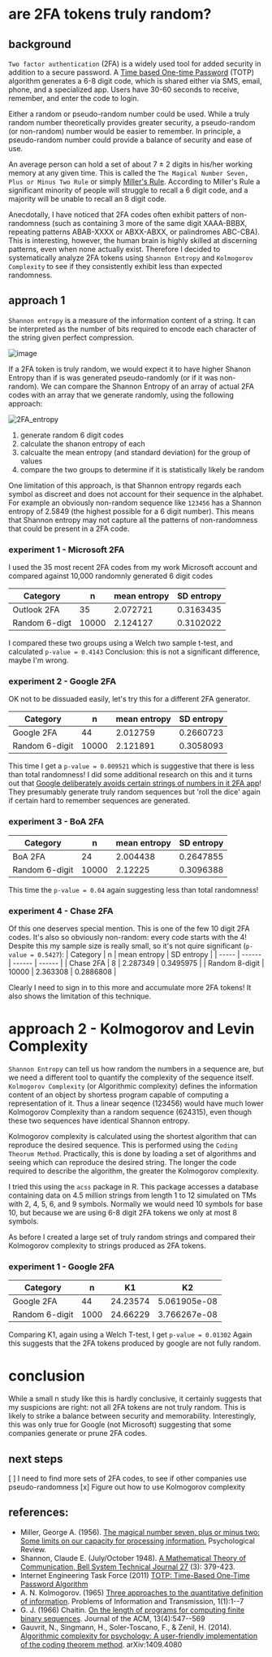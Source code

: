 # are 2FA tokens truly random?

## background
`Two factor authentication` (2FA) is a widely used tool for added security in addition to a secure password. A [Time based One-time Password](https://www.rfc-editor.org/rfc/rfc6238) (TOTP) algorithm generates a 6-8 digit code, which is shared either via SMS, email, phone, and a specialized app. Users have 30-60 seconds to receive, remember, and enter the code to login.

Either a random or pseudo-random number could be used. While a truly random number theoretically provides greater security, a pseudo-random (or non-random) number would be easier to remember. In principle, a pseudo-random number could provide a balance of security and ease of use.

An average person can hold a set of about 7 ± 2 digits in his/her working memory at any given time. This is called the `The Magical Number Seven, Plus or Minus Two Rule` or simply [Miller's Rule](https://en.wikipedia.org/wiki/The_Magical_Number_Seven,_Plus_or_Minus_Two). According to Miller's Rule a significant minority of people will struggle to recall a 6 digit code, and a majority will be unable to recall an 8 digit code.

Anecdotally, I have noticed that 2FA codes often exhibit patters of non-randomness (such as containing 3 more of the same digit XAAA-BBBX, repeating patterns ABAB-XXXX or ABXX-ABXX, or palindromes ABC-CBA). This is interesting, however, the human brain is highly skilled at discerning patterns, even when none actually exist. Therefore I decided to systematically analyze 2FA tokens using `Shannon Entropy` and `Kolmogorov Complexity` to see if they consistently exhibit less than expected randomness.


## approach 1

`Shannon entropy` is a measure of the information content of a string. It can be interpreted as the number of bits required to encode each character of the string given perfect compression.

![image](https://user-images.githubusercontent.com/48685552/230494652-9c259742-6bc5-4ca4-9d0a-f4e4180c47e0.png)


If a 2FA token is truly random, we would expect it to have higher Shanon Entropy than if is was generated pseudo-randomly (or if it was non-random). We can compare the Shannon Entropy of an array of actual 2FA codes with an array that we generate randomly, using the following approach:

![2FA_entropy](https://user-images.githubusercontent.com/48685552/230439251-1d4c4ff9-8e06-4cf2-a69f-c5576138ca71.png)



1. generate random 6 digit codes
2. calculate the shanon entropy of each
3. calcualte the mean entropy (and standard deviation) for the group of values
4. compare the two groups to determine if it is statistically likely be random

One limitation of this approach, is that Shannon entropy regards each symbol as discreet and does not account for their sequence in the alphabet. For example an obviously non-random sequence like `123456` has a Shannon entropy of 2.5849 (the highest possible for a 6 digit number). This means that Shannon entropy may not capture all the patterns of non-randomness that could be present in a 2FA code.


### experiment 1 - Microsoft 2FA
I used the 35 most recent 2FA codes from my work Microsoft account and compared against 10,000 randomnly generated 6 digit codes

| Category  | n |  mean entropy | SD entropy |
| ----- | ------ | ------ | ------ |
| Outlook 2FA  | 35  |2.072721 | 0.3163435 |
| Random 6-digt | 10000  | 2.124127	| 0.3102022 |

I compared these two groups using a Welch two sample t-test, and calculated `p-value = 0.4143`
Conclusion: this is not a significant difference, maybe I'm wrong.

### experiment 2 - Google 2FA
OK not to be dissuaded easily, let's try this for a different 2FA generator.

| Category  | n |  mean entropy | SD entropy |
| ----- | ------ | ------ | ------ |
| Google 2FA  | 44  | 2.012759 | 0.2660723 |
| Random 6-digit | 10000  | 2.121891	| 0.3058093 |

This time I get a `p-value = 0.009521` which is suggestive that there is less than total randomness! I did some additional research on this and it turns out that [Google deliberately avoids certain strings of numbers in it 2FA app](https://www.wired.com/story/2fa-randomness/)! They presumably generate truly random sequences but 'roll the dice' again if certain hard to remember sequences are generated.

### experiment 3 - BoA 2FA
| Category  | n |  mean entropy | SD entropy |
| ----- | ------ | ------ | ------ |
| BoA 2FA  | 24  | 2.004438 | 0.2647855 |
| Random 6-digit | 10000  | 2.12225	| 0.3096388 |

This time the `p-value = 0.04` again suggesting less than total randomness!

### experiment 4 - Chase 2FA
Of this one deserves special mention. This is one of the few 10 digit 2FA codes. It's also so obviously non-random: every code starts with the 4!
Despite this my sample size is really small, so it's not quire significant (`p-value = 0.5427`):
| Category  | n |  mean entropy | SD entropy |
| ----- | ------ | ------ | ------ |
| Chase 2FA  | 8  | 2.287349 | 0.3495975 |
| Random 8-digit | 10000  | 2.363308 | 0.2886808 |

Clearly I need to sign in to this more and accumulate more 2FA tokens! It also shows the limitation of this technique. 


# approach 2 - Kolmogorov and Levin Complexity
`Shannon Entropy` can tell us how random the numbers in a sequence are, but we need a different tool to quantify the complexity of the sequence itself.
`Kolmogorov Complexity` (or Algorithmic complexity) defines the information content of an object by shortess program capable of computing a representation of it. Thus a linear seqence (123456) would have much lower Kolmogorov Complexity than a random sequence (624315), even though these two sequences have identical Shannon entropy.

Kolmogorov complexity is calculated using the shortest algorithm that can reproduce the desired sequence. This is performed using the `Coding Theorum Method`. Practically, this is done by loading a set of algorithms and seeing which can reproduce the desired string. The longer the code required to describe the algorithm, the greater the Kolmogorov complexity.

I tried this using the `acss` package in R. This package accesses a database containing data on 4.5 million strings from length 1 to 12 simulated on TMs with 2, 4, 5, 6, and 9 symbols. Normally we would need 10 symbols for base 10, but because we are using 6-8 digit 2FA tokens we only at most 8 symbols.

As before I created a large set of truly random strings and compared their Kolmogorov complexity to strings produced as 2FA tokens.


### experiment 1 - Google 2FA

| Category  | n |  K1 | K2 |
| ----- | ------ | ------ | ------ |
| Google 2FA  | 44  | 24.23574  | 5.061905e-08 |
| Random 6-digit | 1000  | 24.66229 	| 3.766267e-08 |

Comparing K1, again using a Welch T-test, I get `p-value = 0.01302`
Again this suggests that the 2FA tokens produced by google are not fully random.


# conclusion
While a small n study like this is hardly conclusive, it certainly suggests that my suspicions are right: not all 2FA tokens are not truly random. This is likely to strike a balance between security and memorability. Interestingly, this was only true for Google (not Microsoft) suggesting that some companies generate or prune 2FA codes. 


## next steps
[ ] I need to find more sets of 2FA codes, to see if other companies use pseudo-randomness
[x] Figure out how to use Kolmogorov complexity


## references:
* Miller, George A. (1956). [The magical number seven, plus or minus two: Some limits on our capacity for processing information.](http://psychclassics.yorku.ca/Miller/) Psychological Review.
* Shannon, Claude E. (July/October 1948). [A Mathematical Theory of Communication, Bell System Technical Journal 27](https://www3.nd.edu/~powers/ame.20231/shannon1948a.pdf) (3): 379-423.
* Internet Engineering Task Force (2011) [TOTP: Time-Based One-Time Password Algorithm](https://www.rfc-editor.org/rfc/rfc6238)
* A. N. Kolmogorov. (1965) [Three approaches to the quantitative definition of information](http://alexander.shen.free.fr/library/Kolmogorov65_Three-Approaches-to-Information.pdf). Problems of Information and Transmission, 1(1):1--7
* G. J. (1966) Chaitin. [On the length of programs for computing finite binary sequences](https://dl.acm.org/doi/abs/10.1145/321356.321363). Journal of the ACM, 13(4):547--569
* Gauvrit, N., Singmann, H., Soler-Toscano, F., & Zenil, H. (2014). [Algorithmic complexity for psychology: A user-friendly implementation of the coding theorem method](https://arxiv.org/abs/1409.4080). arXiv:1409.4080
